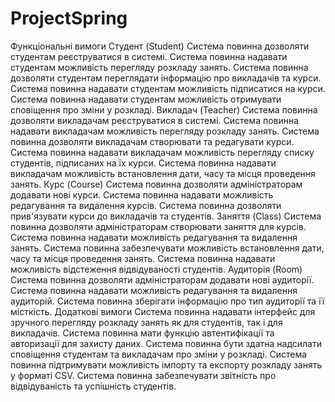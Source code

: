 # ProjectSpring
Функціональні вимоги
Студент (Student)
Система повинна дозволяти студентам реєструватися в системі.
Система повинна надавати студентам можливість перегляду розкладу занять.
Система повинна дозволяти студентам переглядати інформацію про викладачів та курси.
Система повинна надавати студентам можливість підписатися на курси.
Система повинна надавати студентам можливість отримувати сповіщення про зміни у розкладі.
Викладач (Teacher)
Система повинна дозволяти викладачам реєструватися в системі.
Система повинна надавати викладачам можливість перегляду розкладу занять.
Система повинна дозволяти викладачам створювати та редагувати курси.
Система повинна надавати викладачам можливість перегляду списку студентів, підписаних на їх курси.
Система повинна надавати викладачам можливість встановлення дати, часу та місця проведення занять.
Курс (Course)
Система повинна дозволяти адміністраторам додавати нові курси.
Система повинна надавати можливість редагування та видалення курсів.
Система повинна дозволяти прив'язувати курси до викладачів та студентів.
Заняття (Class)
Система повинна дозволяти адміністраторам створювати заняття для курсів.
Система повинна надавати можливість редагування та видалення занять.
Система повинна забезпечувати можливість встановлення дати, часу та місця проведення занять.
Система повинна надавати можливість відстеження відвідуваності студентів.
Аудиторія (Room)
Система повинна дозволяти адміністраторам додавати нові аудиторії.
Система повинна надавати можливість редагування та видалення аудиторій.
Система повинна зберігати інформацію про тип аудиторії та її місткість.
Додаткові вимоги
Система повинна надавати інтерфейс для зручного перегляду розкладу занять як для студентів, так і для викладачів.
Система повинна мати функцію автентифікації та авторизації для захисту даних.
Система повинна бути здатна надсилати сповіщення студентам та викладачам про зміни у розкладі.
Система повинна підтримувати можливість імпорту та експорту розкладу занять у форматі CSV.
Система повинна забезпечувати звітність про відвідуваність та успішність студентів.
